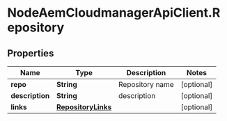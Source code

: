# NodeAemCloudmanagerApiClient.Repository

## Properties

Name | Type | Description | Notes
------------ | ------------- | ------------- | -------------
**repo** | **String** | Repository name | [optional] 
**description** | **String** | description | [optional] 
**links** | [**RepositoryLinks**](RepositoryLinks.md) |  | [optional] 


